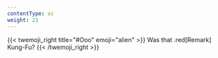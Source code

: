 ```yaml
---
contentType: sc
weight: 21
---
```


{{< twemoji_right title="#Ooo" emoji="alien" >}}
Was that .red[Remark] Kung-Fu?
{{< /twemoji_right >}}
